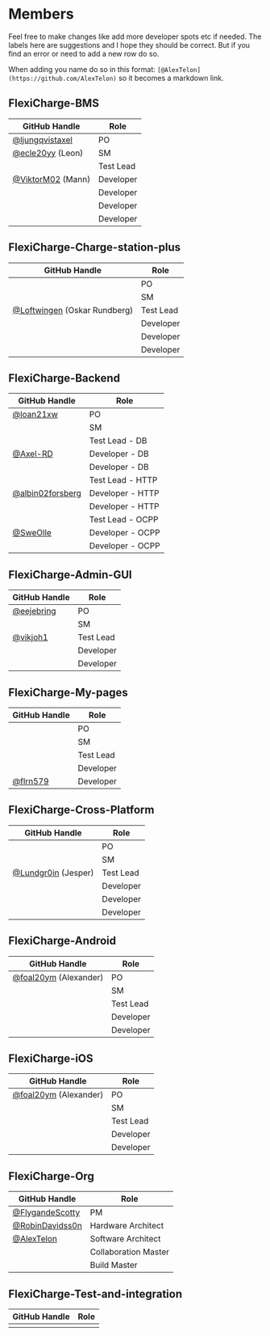 # Members
Feel free to make changes like add more developer spots etc if needed. The labels here are suggestions and I hope they should be correct. But if you find an error or need to add a new row do so.

When adding you name do so in this format: `[@AlexTelon](https://github.com/AlexTelon)` so it becomes a markdown link.

## FlexiCharge-BMS
| GitHub Handle | Role |
|---------------|------|
|[@ljungqvistaxel](https://github.com/ljungqvistaxel)|  PO  |
| [@ecle20yy](https://github.com/ecle20yy) (Leon)  |  SM  |
|               |  Test Lead  |
| [@ViktorM02](https://github.com/ViktorM02) (Mann) |  Developer  |
|               |  Developer  |
|               |  Developer  |
|               |  Developer  |
## FlexiCharge-Charge-station-plus
| GitHub Handle | Role |
|---------------|------|
|               |  PO  |
|               |  SM  |
|  [@Loftwingen](https://github.com/Loftwingen) (Oskar Rundberg)|  Test Lead  |
|               |  Developer  |
|               |  Developer  |
|               |  Developer  |

## FlexiCharge-Backend
| GitHub Handle | Role |
|---------------|------|
| [@loan21xw](https://github.com/loan21xw)    |  PO  |
|               |  SM  |
|               |  Test Lead - DB |
| [@Axel-RD](https://github.com/Axel-RD) |  Developer - DB |
|               |  Developer - DB |
|               |  Test Lead - HTTP |
|[@albin02forsberg](https://github.com/albin02forsberg)              |  Developer - HTTP |
|               |  Developer - HTTP |
|               |  Test Lead - OCPP |
|[@SweOlle](https://github.com/SweOlle)|  Developer - OCPP |
|               |  Developer - OCPP |


## FlexiCharge-Admin-GUI
| GitHub Handle | Role |
|---------------|------|
|   [@eejebring](https://github.com/eejebring)            |  PO  |
|               |  SM  |
| [@vikjoh1](https://github.com/vikjoh1)    |  Test Lead  |
|               |  Developer  |
|               |  Developer  |

## FlexiCharge-My-pages
| GitHub Handle | Role |
|---------------|------|
|               |  PO  |
|               |  SM  |
|               |  Test Lead  |
|               |  Developer  |
| [@flrn579](https://github.com/flrn579) |  Developer  |

## FlexiCharge-Cross-Platform
| GitHub Handle | Role |
|---------------|------|
|               |  PO  |
|               |  SM  |
| [@Lundgr0in](https://github.com/Lundgr0in) (Jesper) |  Test Lead  |
|               |  Developer  |
|               |  Developer  |
|               |  Developer  |

## FlexiCharge-Android
| GitHub Handle | Role |
|---------------|------|
| [@foal20ym](https://github.com/foal20ym) (Alexander) |  PO  |
|               |  SM  |
|               |  Test Lead  |
|               |  Developer  |
|               |  Developer  |

## FlexiCharge-iOS
| GitHub Handle | Role |
|---------------|------|
| [@foal20ym](https://github.com/foal20ym) (Alexander) |  PO  |
|               |  SM  |
|               |  Test Lead  |
|               |  Developer  |
|               |  Developer  |

## FlexiCharge-Org
| GitHub Handle | Role |
|---------------|------|
| [@FlygandeScotty](https://github.com/FlygandeScotty)    |   PM   |
| [@RobinDavidss0n](https://github.com/RobinDavidss0n)    |  Hardware Architect    |
| [@AlexTelon](https://github.com/AlexTelon)    |  Software Architect    |
|               |  Collaboration Master    |
|               |  Build Master    |

## FlexiCharge-Test-and-integration
| GitHub Handle | Role |
|---------------|------|
|               |      |
